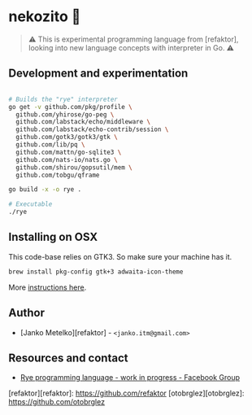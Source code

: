 # nekozito 🌾

> ⚠️ This is experimental programming language from [refaktor], looking into new language concepts with interpreter in Go. ⚠️

## Development and experimentation

```bash

# Builds the "rye" interpreter
go get -v github.com/pkg/profile \
  github.com/yhirose/go-peg \
  github.com/labstack/echo/middleware \
  github.com/labstack/echo-contrib/session \
  github.com/gotk3/gotk3/gtk \
  github.com/lib/pq \
  github.com/mattn/go-sqlite3 \
  github.com/nats-io/nats.go \
  github.com/shirou/gopsutil/mem \
  github.com/tobgu/qframe

go build -x -o rye .

# Executable
./rye 
```

## Installing on OSX

This code-base relies on GTK3. So make sure your machine has it.

```bash
brew install pkg-config gtk+3 adwaita-icon-theme
```

More [instructions here](https://www.gtk.org/docs/installations/macos/).

## Author

- [Janko Metelko][refaktor] - `<janko.itm@gmail.com>`

## Resources and contact

- [Rye programming language - work in progress - Facebook Group](https://www.facebook.com/groups/866313463771373)

[refaktor][refaktor]: https://github.com/refaktor
[otobrglez][otobrglez]: https://github.com/otobrglez

